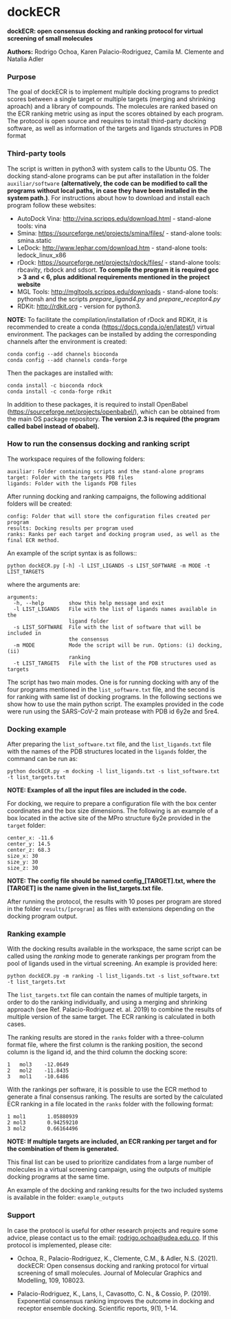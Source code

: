 # dockECR

**dockECR: open consensus docking and ranking protocol for virtual screening of small molecules**

**Authors:** Rodrigo Ochoa, Karen Palacio-Rodriguez, Camila M. Clemente and Natalia Adler

### Purpose

The goal of dockECR is to implement multiple docking programs to predict scores between a single target or multiple targets (merging and shrinking aproach) and a library of compounds. The molecules are ranked based on the ECR ranking metric using as input the scores obtained by each program. The protocol is open source and requires to install third-party docking software, as well as information of the targets and ligands structures in PDB format

### Third-party tools

The script is written in python3 with system calls to the Ubuntu OS. The docking stand-alone programs can be put after installation in the folder `auxiliar/software` **(alternatively, the code can be modified to call the programs without local paths, in case they have been installed in the system path.)**. For instructions about how to download and install each program follow these websites:

- AutoDock Vina: http://vina.scripps.edu/download.html - stand-alone tools: vina
- Smina: https://sourceforge.net/projects/smina/files/ - stand-alone tools: smina.static
- LeDock: http://www.lephar.com/download.htm - stand-alone tools: ledock_linux_x86
- rDock: https://sourceforge.net/projects/rdock/files/ - stand-alone tools: rbcavity, rbdock and sdsort. **To compile the program it is required gcc > 3 and < 6, plus additional requirements mentioned in the project website**
- MGL Tools: http://mgltools.scripps.edu/downloads - stand-alone tools: pythonsh and the scripts *prepare_ligand4.py* and *prepare_receptor4.py*
- RDKit: http://rdkit.org - version for python3. 

**NOTE:** To facilitate the compilation/installation of rDock and RDKit, it is recommended to create a conda (https://docs.conda.io/en/latest/) virtual environment. The packages can be installed by adding the corresponding channels after the environment is created:

```
conda config --add channels bioconda
conda config --add channels conda-forge
```
Then the packages are installed with:
```
conda install -c bioconda rdock
conda install -c conda-forge rdkit
```

In addition to these packages, it is required to install OpenBabel (https://sourceforge.net/projects/openbabel/), which can be obtained from the main OS package repository. **The version 2.3 is required (the program called babel instead of obabel).**

### How to run the consensus docking and ranking script

The workspace requires of the following folders:

```
auxiliar: Folder containing scripts and the stand-alone programs
target: Folder with the targets PDB files
ligands: Folder with the ligands PDB files
```

After running docking and ranking campaigns, the following additional folders will be created:

```
config: Folder that will store the configuration files created per program
results: Docking results per program used
ranks: Ranks per each target and docking program used, as well as the final ECR method.
```

An example of the script syntax is as follows::

`python dockECR.py [-h] -l LIST_LIGANDS -s LIST_SOFTWARE -m MODE -t LIST_TARGETS`
                                       
where the arguments are:

```
arguments:
  -h, --help        show this help message and exit
  -l LIST_LIGANDS   File with the list of ligands names available in the
                    ligand folder
  -s LIST_SOFTWARE  File with the list of software that will be included in
                    the consensus
  -m MODE           Mode the script will be run. Options: (i) docking, (ii)
                    ranking
  -t LIST_TARGETS   File with the list of the PDB structures used as targets
 ```

The script has two main modes. One is for running docking with any of the four programs mentioned in the `list_software.txt` file, and the second is for ranking with same list of docking programs. In the following sections we show how to use the main python script. The examples provided in the code were run using the SARS-CoV-2 main protease with PDB id 6y2e and 5re4.

### Docking example

After preparing the `list_software.txt` file, and the `list_ligands.txt` file with the names of the PDB structures located in the `ligands` folder, the command can be run as:

```
python dockECR.py -m docking -l list_ligands.txt -s list_software.txt -t list_targets.txt
```
**NOTE: Examples of all the input files are included in the code.**

For docking, we require to prepare a configuration file with the box center coordinates and the box size dimensions. The following is an example of a box located in the active site of the MPro structure 6y2e provided in the `target` folder:

```
center_x: -11.6
center_y: 14.5
center_z: 68.3
size_x: 30
size_y: 30
size_z: 30
```
**NOTE: The config file should be named config_[TARGET].txt, where the [TARGET] is the name given in the list_targets.txt file.**

After running the protocol, the results with 10 poses per program are stored in the folder `results/[program]` as files with extensions depending on the docking program output.

### Ranking example

With the docking results available in the workspace, the same script can be called using the *ranking* mode to generate rankings per program from the pool of ligands used in the virtual screening. An example is provided here:

```
python dockECR.py -m ranking -l list_ligands.txt -s list_software.txt -t list_targets.txt
```

The `list_targets.txt` file can contain the names of multiple targets, in order to do the ranking individually, and using a merging and shrinking approach (see Ref. Palacio-Rodriguez et. al. 2019) to combine the results of multiple version of the same target. The ECR ranking is calculated in both cases.

The ranking results are stored in the `ranks` folder with a three-column format file, where the first column is the ranking position, the second column is the ligand id, and the third column the docking score:

```
1	mol3	-12.0649
2	mol2	-11.8435
3	mol1	-10.6486
```

With the rankings per software, it is possible to use the ECR method to generate a final consensus ranking. The results are sorted by the calculated ECR ranking in a file located in the `ranks` folder with the following format:

```
1 mol1       1.05880939
2 mol3       0.94259210
3 mol2       0.66164496
```

**NOTE: If multiple targets are included, an ECR ranking per target and for the combination of them is generated.**

This final list can be used to prioritize candidates from a large number of molecules in a virtual screening campaign, using the outputs of multiple docking programs at the same time.

An example of the docking and ranking results for the two included systems is available in the folder: `example_outputs`

### Support

In case the protocol is useful for other research projects and require some advice, please contact us to the email: rodrigo.ochoa@udea.edu.co. If this protocol is implemented, please cite: 

- Ochoa, R., Palacio-Rodriguez, K., Clemente, C.M., & Adler, N.S. (2021). dockECR: Open consensus docking and ranking protocol for virtual screening of small molecules. Journal of Molecular Graphics and Modelling, 109, 108023.

- Palacio-Rodriguez, K., Lans, I., Cavasotto, C. N., & Cossio, P. (2019). Exponential consensus ranking improves the outcome in docking and receptor ensemble docking. Scientific reports, 9(1), 1-14.
